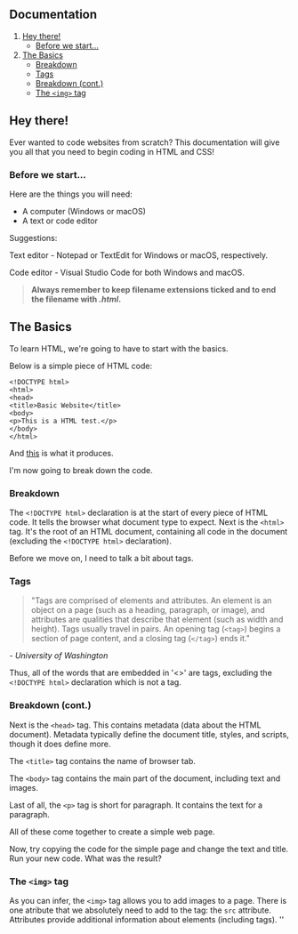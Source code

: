 <link href="style.css" rel="stylesheet">

## Documentation
1. [Hey there!](#hey-there)
   - [Before we start...](#before-we-start)
2. [The Basics](#the-basics)
   - [Breakdown](#breakdown)
   - [Tags](#tags)
   - [Breakdown (cont.)](#breakdown-cont)
   - [The `<img>` tag](#the-img-tag)

## Hey there!

Ever wanted to code websites from scratch? This documentation will give you all that you need to begin coding in HTML and CSS! 

### Before we start...

Here are the things you will need:

* A computer (Windows or macOS)
* A text or code editor

Suggestions:

Text editor - Notepad or TextEdit for Windows or macOS, respectively.

Code editor - Visual Studio Code for both Windows and macOS.

>**Always remember to keep filename extensions ticked and to end the filename with _.html_.** 

## The Basics

To learn HTML, we're going to have to start with the basics.

Below is a simple piece of HTML code:


```
<!DOCTYPE html>
<html>
<head>
<title>Basic Website</title>
<body>
<p>This is a HTML test.</p>
</body>
</html>
```
And [this](example-1.html) is what it produces.

I'm now going to break down the code.

### Breakdown

The `<!DOCTYPE html>` declaration is at the start of every piece of HTML code. It tells the browser what document type to expect.
Next is the `<html>` tag. It's the root of an HTML document, containing all code in the document (excluding the `<!DOCTYPE html>` declaration).


Before we move on, I need to talk a bit about tags.

### Tags

> "Tags are comprised of elements and attributes. An element is an object on a page (such as a heading, paragraph, or image), and attributes are qualities that describe that element (such as width and height). Tags usually travel in pairs. An opening tag (`<tag>`) begins a section of page content, and a closing tag (`</tag>`) ends it."

_- University of Washington_

Thus, all of the words that are embedded in '<>' are tags, excluding the `<!DOCTYPE html>` declaration which is not a tag.

### Breakdown (cont.)

Next is the `<head>` tag. This contains metadata (data about the HTML document). Metadata typically define the document title, styles, and scripts, though it does define more.

The `<title>` tag contains the name of browser tab.

The `<body>` tag contains the main part of the document, including text and images.

Last of all, the `<p>` tag is short for paragraph. It contains the text for a paragraph.

All of these come together to create a simple web page.

Now, try copying the code for the simple page and change the text and title. Run your new code. What was the result?

### The `<img>` tag
As you can infer, the `<img>` tag allows you to add images to a page. There is one atribute that we absolutely need to add to the tag: the `src` attribute. Attributes provide additional information about elements (including tags). ''
